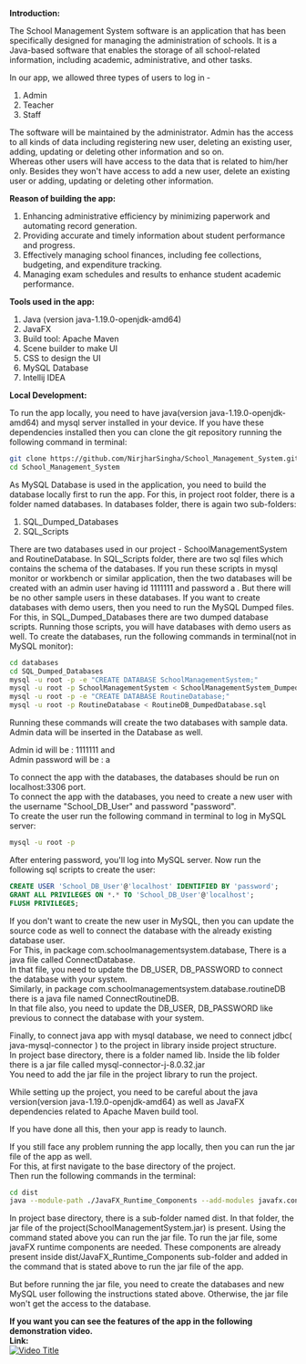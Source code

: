 **Introduction:**

The School Management System software is an application that has been specifically designed for managing the administration of schools. It is a Java-based software that enables the storage of all school-related information, including  academic, administrative, and other tasks.

In our app, we allowed three types of users to log in -
1. Admin
2. Teacher
3. Staff

The software will be maintained by the administrator. Admin has the access to all kinds of data including registering new user, deleting an existing user, adding, updating or deleting other information and so on. <br>
Whereas other users will have access to the data that is related to him/her only. Besides they won't have access to add a new user, delete an existing user or adding, updating or deleting other information.

**Reason of building the app:**

1. Enhancing administrative efficiency by minimizing paperwork and automating record generation.
2. Providing accurate and timely information about student performance and progress.
3. Effectively managing school finances, including fee collections, budgeting, and expenditure tracking.
4. Managing exam schedules and results to enhance student academic performance. 

**Tools used in the app:**

1. Java (version java-1.19.0-openjdk-amd64)
2. JavaFX
3. Build tool: Apache Maven
4. Scene builder to make UI
5. CSS to design the UI
6. MySQL Database
7. Intellij IDEA

**Local Development:**

To run the app locally, you need to have java(version java-1.19.0-openjdk-amd64) and mysql server installed in your device. If you have these dependencies installed then you can clone the git repository running the following command in terminal:
```bash
git clone https://github.com/NirjharSingha/School_Management_System.git
cd School_Management_System
```
As MySQL Database is used in the application, you need to build the database locally first to run the app. For this, in project root folder, there is a folder named databases. In databases folder, there is again two sub-folders:
1. SQL_Dumped_Databases
2. SQL_Scripts

There are two databases used in our project - SchoolManagementSystem and RoutineDatabase.
In SQL_Scripts folder, there are two sql files which contains the schema of the databases. If you run these scripts in mysql monitor or workbench or similar application, then the two databases will be created with an admin user having id 1111111 and password a . But there will be no other sample users in these databases.
If you want to create databases with demo users, then you need to run the MySQL Dumped files. For this, in SQL_Dumped_Databases there are two dumped database scripts. Running those scripts, you will have databases with demo users as well.
To create the databases, run the following commands in terminal(not in MySQL monitor):
```bash
cd databases
cd SQL_Dumped_Databases
mysql -u root -p -e "CREATE DATABASE SchoolManagementSystem;"
mysql -u root -p SchoolManagementSystem < SchoolManagementSystem_DumpedDatabase.sql
mysql -u root -p -e "CREATE DATABASE RoutineDatabase;"
mysql -u root -p RoutineDatabase < RoutineDB_DumpedDatabase.sql
```
Running these commands will create the two databases with sample data.<br>
Admin data will be inserted in the Database as well.

Admin id will be : 1111111 and <br>
Admin password will be : a

To connect the app with the databases, the databases should be run on localhost:3306 port.<br>
To connect the app with the databases, you need to create a new user with the username "School_DB_User" and password "password". <br>
To create the user run the following command in terminal to log in MySQL server:
```bash
mysql -u root -p
```

After entering password, you'll log into MySQL server. Now run the following sql scripts to create the user:
```sql
CREATE USER 'School_DB_User'@'localhost' IDENTIFIED BY 'password';
GRANT ALL PRIVILEGES ON *.* TO 'School_DB_User'@'localhost';
FLUSH PRIVILEGES;
```
If you don't want to create the new user in MySQL, then you can update the source code as well to connect the database with the already existing database user.<br>
For This, in package com.schoolmanagementsystem.database, There is a java file called ConnectDatabase.<br>
In that file, you need to update the DB_USER, DB_PASSWORD to connect the database with your system.<br>
Similarly, in package com.schoolmanagementsystem.database.routineDB there is a java file named ConnectRoutineDB.<br>
In that file also, you need to update the DB_USER, DB_PASSWORD like previous to connect the database with your system.<br>

Finally, to connect java app with mysql database, we need to connect jdbc( java-mysql-connector ) to the project in library inside project structure.<br>
In project base directory, there is a folder named lib. Inside the lib folder there is a jar file called mysql-connector-j-8.0.32.jar<br>
You need to add the jar file in the project library to run the project.

While setting up the project, you need to be careful about the java version(version java-1.19.0-openjdk-amd64) as well as JavaFX dependencies related to Apache Maven build tool.

If you have done all this, then your app is ready to launch.

If you still face any problem running the app locally, then you can run the jar file of the app as well.<br>
For this, at first navigate to the base directory of the project.<br>
Then run the following commands in the terminal:

```bash
cd dist
java --module-path ./JavaFX_Runtime_Components --add-modules javafx.controls,javafx.fxml -jar SchoolManagementSystem.jar
```

In project base directory, there is a sub-folder named dist. In that folder, the jar file of the project(SchoolManagementSystem.jar) is present. Using the command stated above you can run the jar file. To run the jar file, some javaFX runtime components are needed. These components are already present inside dist/JavaFX_Runtime_Components sub-folder and added in the command that is stated above to run the jar file of the app.

But before running the jar file, you need to create the databases and new MySQL user following the instructions stated above. Otherwise, the jar file won't get the access to the database.

**If you want you can see the features of the app in the following demonstration video.**<br>
**Link:**<br>
[![Video Title](https://img.youtube.com/vi/zguh3vSNkH8/0.jpg)](https://www.youtube.com/watch?v=zguh3vSNkH8)
